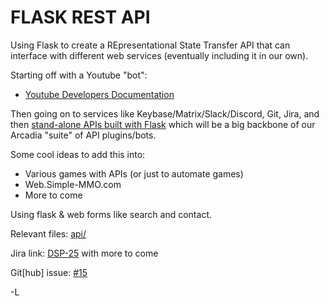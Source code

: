 # FLASK REST API

Using Flask to create a REpresentational State Transfer API that can interface with different web services (eventually including it in our own).

Starting off with a Youtube "bot":
* [Youtube Developers Documentation](https://developers.google.com/youtube/v3)

Then going on to services like Keybase/Matrix/Slack/Discord, Git, Jira, and then [stand-alone APIs built with Flask](https://realpython.com/flask-connexion-rest-api/) which will be a big backbone of our Arcadia "suite" of API plugins/bots.

Some cool ideas to add this into:
* Various games with APIs (or just to automate games)
* Web.Simple-MMO.com
* More to come

Using flask & web forms like search and contact.

Relevant files: [api/](http://github.com/signal-k/flask1/tree/main/api)

Jira link: [DSP-25](https://signal-kinetics.atlassian.net/browse/DSP-25) with more to come

Git[hub] issue: [#15](https://github.com/Signal-K/flask1/issues/15)

-L